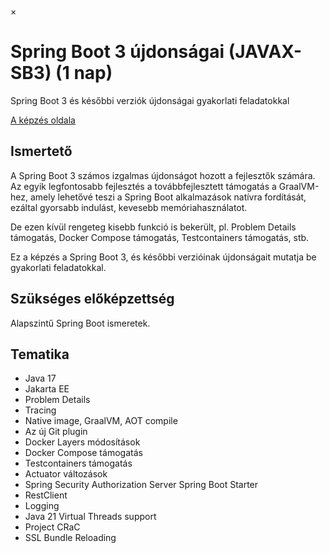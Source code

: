×

# Spring Boot 3 újdonságai (JAVAX-SB3) (1 nap)

Spring Boot 3 és későbbi verziók újdonságai gyakorlati feladatokkal

[A képzés oldala](https://www.training360.com/kepzes/javax-sb3)

## Ismertető

A Spring Boot 3 számos izgalmas újdonságot hozott a fejlesztők számára. Az egyik legfontosabb fejlesztés a továbbfejlesztett támogatás a GraalVM-hez, amely lehetővé teszi a Spring Boot alkalmazások natívra fordítását, ezáltal gyorsabb indulást, kevesebb memóriahasználatot.

De ezen kívül rengeteg kisebb funkció is bekerült, pl. Problem Details támogatás, Docker Compose támogatás, Testcontainers támogatás, stb.

Ez a képzés a Spring Boot 3, és későbbi verzióinak újdonságait mutatja be gyakorlati feladatokkal.

## Szükséges előképzettség

Alapszintű Spring Boot ismeretek.

## Tematika

  * Java 17
  * Jakarta EE
  * Problem Details
  * Tracing
  * Native image, GraalVM, AOT compile
  * Az új Git plugin
  * Docker Layers módosítások
  * Docker Compose támogatás
  * Testcontainers támogatás
  * Actuator változások
  * Spring Security Authorization Server Spring Boot Starter
  * RestClient
  * Logging
  * Java 21 Virtual Threads support
  * Project CRaC
  * SSL Bundle Reloading